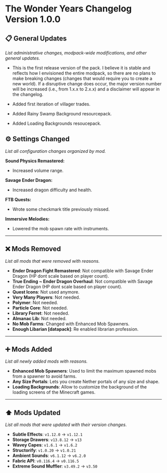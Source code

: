 # The Wonder Years Changelog Version 1.0.0

## 📋 General Updates

*List administrative changes, modpack-wide modifications, and other general updates.*

- This is the first release version of the pack. I believe it is stable and reflects how I envisioned the entire modpack, so there are no plans to make breaking changes (changes that would require you to create a new world). If a disruptive change does occur, the major version number will be increased (i.e., from 1.x.x to 2.x.x) and a disclaimer will appear in the changelog.

- Added first iteration of villager trades.

- Added Rainy Swamp Background resourcepack.

- Added Loading Backgrounds resoucepack.

## ⚙️ Settings Changed

*List all configuration changes organized by mod.*

**Sound Physics Remastered:**

- Increased volume range.

**Savage Ender Dragon:**

- Increased dragon difficulty and health.

**FTB Quests:**

- Wrote some checkmark title previously missed.

**Immersive Melodies:**

- Lowered the mob spawn rate with instruments.

---

## ❌ Mods Removed

*List all mods that were removed with reasons.*

- **Ender Dragon Fight Remastered**: Not compatible with Savage Ender Dragon (HP dont scale based on player count).
- **True Ending ~ Ender Dragon Overhaul**: Not compatible with Savage Ender Dragon (HP dont scale based on player count).
- **Quest Icons**: Not used anymore.
- **Very Many Players**: Not needed.
- **Polymer**: Not needed.
- **Particle Core**: Not needed.
- **Library Ferret**: Not needed.
- **Almanac Lib**: Not needed.
- **No Mob Farms**: Changed with Enhanced Mob Spawners.
- **Enough Libarian [datapack]**: Re enabled librarian profession.

---

## ➕ Mods Added

*List all newly added mods with reasons.*

- **Enhanced Mob Spawners**: Used to limit the maximum spawned mobs from a spawner to avoid farms.
- **Any Size Portals**: Lets you create Nether portals of any size and shape.
- **Loading Backgrounds**: Allow to customize the background of the loading screens of the Minecraft games.

---

## ⬆️ Mods Updated

*List all mods that were updated with their version changes.*

- **Subtle Effects**: `v1.12.0` → `v1.12.1`
- **Storage Drawers**: `v13.8.12` → `v13`
- **Wavey Capes**: `v1.6.1` → `v1.6.2`
- **Structorify**: `v1.0.20` → `v1.0.21`
- **Ambient Sounds**: `v6.1.12` → `v6.2.0`
- **Fabric API**: `v0.116.4` → `v0.116.5`
- **Extreme Sound Muffler**: `v3.49.2` → `v3.50`

